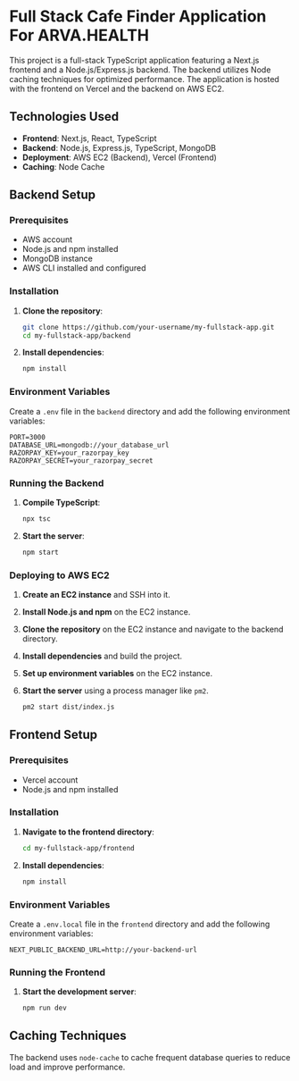 # Full Stack Cafe Finder Application For ARVA.HEALTH

This project is a full-stack TypeScript application featuring a Next.js frontend and a Node.js/Express.js backend. The backend utilizes Node caching techniques for optimized performance. The application is hosted with the frontend on Vercel and the backend on AWS EC2.


## Technologies Used

- **Frontend**: Next.js, React, TypeScript
- **Backend**: Node.js, Express.js, TypeScript, MongoDB
- **Deployment**: AWS EC2 (Backend), Vercel (Frontend)
- **Caching**: Node Cache

## Backend Setup

### Prerequisites

- AWS account
- Node.js and npm installed
- MongoDB instance
- AWS CLI installed and configured

### Installation

1. **Clone the repository**:

    ```bash
    git clone https://github.com/your-username/my-fullstack-app.git
    cd my-fullstack-app/backend
    ```

2. **Install dependencies**:

    ```bash
    npm install
    ```

### Environment Variables

Create a `.env` file in the `backend` directory and add the following environment variables:

```env
PORT=3000
DATABASE_URL=mongodb://your_database_url
RAZORPAY_KEY=your_razorpay_key
RAZORPAY_SECRET=your_razorpay_secret
```

### Running the Backend

1. **Compile TypeScript**:

    ```bash
    npx tsc
    ```

2. **Start the server**:

    ```bash
    npm start
    ```

### Deploying to AWS EC2

1. **Create an EC2 instance** and SSH into it.

2. **Install Node.js and npm** on the EC2 instance.

3. **Clone the repository** on the EC2 instance and navigate to the backend directory.

4. **Install dependencies** and build the project.

5. **Set up environment variables** on the EC2 instance.

6. **Start the server** using a process manager like `pm2`.

    ```bash
    pm2 start dist/index.js
    ```

## Frontend Setup

### Prerequisites

- Vercel account
- Node.js and npm installed

### Installation

1. **Navigate to the frontend directory**:

    ```bash
    cd my-fullstack-app/frontend
    ```

2. **Install dependencies**:

    ```bash
    npm install
    ```

### Environment Variables

Create a `.env.local` file in the `frontend` directory and add the following environment variables:

```env
NEXT_PUBLIC_BACKEND_URL=http://your-backend-url
```

### Running the Frontend

1. **Start the development server**:

    ```bash
    npm run dev
    ```

## Caching Techniques

The backend uses `node-cache` to cache frequent database queries to reduce load and improve performance. 